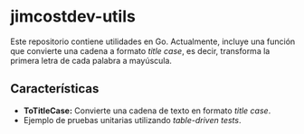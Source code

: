 # jimcostdev-utils

Este repositorio contiene utilidades en Go. Actualmente, incluye una función que convierte una cadena a formato *title case*, es decir, transforma la primera letra de cada palabra a mayúscula.

## Características

- **ToTitleCase:** Convierte una cadena de texto en formato *title case*.
- Ejemplo de pruebas unitarias utilizando *table-driven tests*.